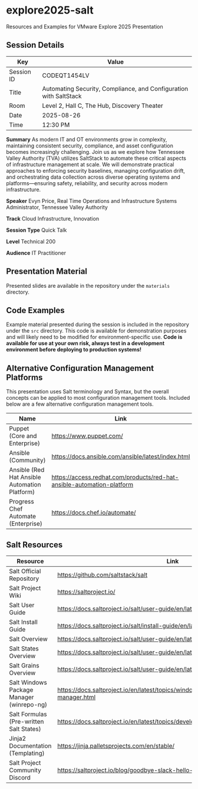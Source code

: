 # explore2025-salt
Resources and Examples for VMware Explore 2025 Presentation

## Session Details
| Key        | Value                                                             |
|------------|-------------------------------------------------------------------|
| Session ID | CODEQT1454LV                                                      |
| Title      | Automating Security, Compliance, and Configuration with SaltStack |
| Room       | Level 2, Hall C, The Hub, Discovery Theater                       |
| Date       | 2025-08-26                                                        |
| Time       | 12:30 PM                                                          |

**Summary**
As modern IT and OT environments grow in complexity, maintaining consistent security, compliance, and asset configuration becomes increasingly challenging. Join us as we explore how Tennessee Valley Authority (TVA) utilizes SaltStack to automate these critical aspects of infrastructure management at scale. We will demonstrate practical approaches to enforcing security baselines, managing configuration drift, and orchestrating data collection across diverse operating systems and platforms—ensuring safety, reliability, and security across modern infrastructure.

**Speaker**
Evyn Price, Real Time Operations and Infrastructure Systems Administrator, Tennessee Valley Authority

**Track**
Cloud Infrastructure, Innovation

**Session Type**
Quick Talk

**Level**
Technical 200

**Audience**
IT Practitioner

## Presentation Material
Presented slides are available in the repository under the `materials` directory.

## Code Examples
Example material presented during the session is included in the repository under the `src` directory. This code is available for demonstration purposes and will likely need to be modified for environment-specific use. **Code is available for use at your own risk, always test in a development environment before deploying to production systems!**

## Alternative Configuration Management Platforms
This presentation uses Salt terminology and Syntax, but the overall concepts can be applied to most configuration management tools. Included below are a few alternative configuration management tools.

| Name                                          | Link                                                                   |
|-----------------------------------------------|------------------------------------------------------------------------|
| Puppet (Core and Enterprise)                  | https://www.puppet.com/                                                |
| Ansible (Community)                           | https://docs.ansible.com/ansible/latest/index.html                     |
| Ansible (Red Hat Ansible Automation Platform) | https://access.redhat.com/products/red-hat-ansible-automation-platform |
| Progress Chef Automate (Enterprise)           | https://docs.chef.io/automate/                                         |


## Salt Resources
| Resource                                  | Link                                                                               |
|-------------------------------------------|------------------------------------------------------------------------------------|
| Salt Official Repository                  | https://github.com/saltstack/salt                                                  |
| Salt Project Wiki                         | https://saltproject.io/                                                            |
| Salt User Guide                           | https://docs.saltproject.io/salt/user-guide/en/latest/                             |
| Salt Install Guide                        | https://docs.saltproject.io/salt/install-guide/en/latest/                          |
| Salt Overview                             | https://docs.saltproject.io/salt/user-guide/en/latest/topics/overview.html         |
| Salt States Overview                      | https://docs.saltproject.io/salt/user-guide/en/latest/topics/states.html           |
| Salt Grains Overview                      | https://docs.saltproject.io/salt/user-guide/en/latest/topics/grains.html           |
| Salt Windows Package Manager (winrepo-ng) | https://docs.saltproject.io/en/latest/topics/windows/windows-package-manager.html  |
| Salt Formulas (Pre-written Salt States)   | https://docs.saltproject.io/en/latest/topics/development/conventions/formulas.html |
| Jinja2 Documentation (Templating)         | https://jinja.palletsprojects.com/en/stable/                                       |
| Salt Project Community Discord            | https://saltproject.io/blog/goodbye-slack-hello-discord/                           |
